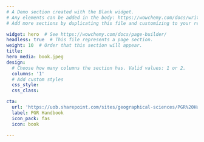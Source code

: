 ```yaml
---
# A Demo section created with the Blank widget.
# Any elements can be added in the body: https://wowchemy.com/docs/writing-markdown-latex/
# Add more sections by duplicating this file and customizing to your requirements.

widget: hero  # See https://wowchemy.com/docs/page-builder/
headless: true  # This file represents a page section.
weight: 10  # Order that this section will appear.
title: 
hero_media: book.jpeg
design:
  # Choose how many columns the section has. Valid values: 1 or 2.
  columns: '1'
  # Add custom styles
  css_style:
  css_class:

cta:
  url: 'https://uob.sharepoint.com/sites/geographical-sciences/PGR%20Handbooks%20201920/PGR%20handbook%202020-21.pdf?siteid={64BBC426-450E-4E29-BE93-DAF3EE924AAB}&webid={A03340AA-847A-405A-92C1-890046D37100}&uniqueid={2F44AE16-DF65-4510-84BA-933C12B6A070}'
  label: PGR Handbook
  icon_pack: fas
  icon: book

---
```



